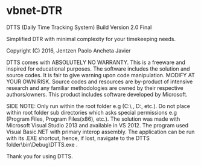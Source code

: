 # vbnet-DTR

DTTS (Daily Time Tracking System)
Build Version 2.0 Final

Simplified DTR with minimal complexity for your timekeeping needs.

Copyright (C) 2016, Jentzen Paolo Ancheta Javier

DTTS comes with ABSOLUTELY NO WARRANTY.
This is a freeware and inspired for educational purposes.
The software includes the solution and source codes. It is fair to give warning upon code manipulation. MODIFY AT YOUR OWN RISK.
Source codes and resources are by-product of intensive research and any familiar methodologies are owned by their respective 
authors/owners.
This product includes software developed by Microsoft.

SIDE NOTE:
Only run within the root folder e.g (C:\ , D:\, etc.).
Do not place within root folder sub directories which asks special permissions e.g (Program Files, Program Files(x86), etc.).
The solution was made with Microsoft Visual Studio 2013 and available in VS 2012. The program used Visual Basic.NET 
with primary interop assembly. The application can be run with its .EXE shortcut, hence, if lost, navigate to the 
DTTS folder\bin\Debug\DTTS.exe .

Thank you for using DTTS.
